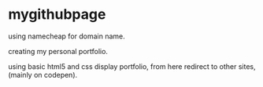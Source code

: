 # mygithubpage

using namecheap for domain name.

creating my personal portfolio.

using basic html5 and css display portfolio,
from here redirect to other sites, (mainly on codepen).




